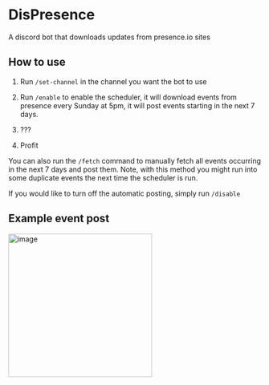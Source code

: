 # DisPresence
A discord bot that downloads updates from presence.io sites

## How to use

1. Run `/set-channel` in the channel you want the bot to use

2. Run `/enable` to enable the scheduler, it will download events from presence every Sunday at 5pm, it will post events starting in the next 7 days.
   
3. ???
   
4. Profit

You can also run the `/fetch` command to manually fetch all events occurring in the next 7 days and post them. Note, with this method you might run into some duplicate events the next time the scheduler is run.

If you would like to turn off the automatic posting, simply run `/disable`

## Example event post

<img width="286" alt="image" src="https://github.com/nlaha/DisPresence/assets/10292944/7d7f40f9-1d2c-474a-9c70-b872004c0dd7">

